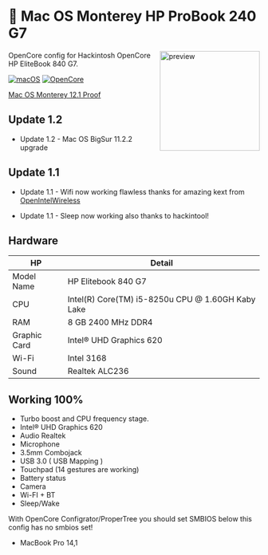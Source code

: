 
#  Mac OS Monterey HP ProBook 240 G7
<img align="right" src="https://outletclick.com/media/catalog/product/cache/15/image/9df78eab33525d08d6e5fb8d27136e95/6/e/6eb20ear_.png" width="200px" alt="preview">

OpenCore config for Hackintosh OpenCore HP EliteBook 840 G7.

[![macOS](https://img.shields.io/badge/macos-catalina-brightgreen.svg)](https://support.apple.com/en-us/HT211683)
[![OpenCore](https://img.shields.io/badge/OpenCore-0.6.6-9cf)](https://github.com/acidanthera/OpenCorePkg)

[Mac OS Monterey 12.1 Proof](https://i.imgur.com/hLVxbfj.png)

</details>

## Update 1.2

- Update 1.2 - Mac OS BigSur 11.2.2 upgrade

## Update 1.1 


- Update 1.1 - Wifi now working flawless thanks for amazing kext from [OpenIntelWireless](https://github.com/OpenIntelWireless/itlwm)

- Update 1.1 - Sleep now working also thanks to hackintool! 
<!-- omit in toc -->
## Hardware

| **HP** | Detail                                                  |
| ------------------- | ------------------------------------------- |
| Model Name      | HP Elitebook 840 G7      |
| CPU              | Intel(R) Core(TM) i5-8250u CPU @ 1.60GH Kaby Lake             |
| RAM           | 8 GB 2400 MHz DDR4    |
| Graphic Card | Intel® UHD Graphics 620                     |
| Wi-Fi             | Intel 3168 |
| Sound       | Realtek ALC236                       |

## Working 100% 

- Turbo boost and CPU frequency stage.
- Intel® UHD Graphics 620
- Audio Realtek
- Microphone
- 3.5mm Combojack
- USB 3.0 ( USB Mapping )
- Touchpad (14 gestures are working)
- Battery status
- Camera
- Wi-FI + BT
- Sleep/Wake


With OpenCore Configrator/ProperTree you should set SMBIOS below this config has no smbios set!
  - MacBook Pro 14,1
